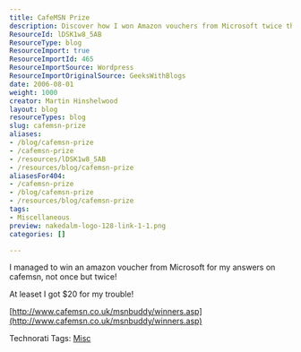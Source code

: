 ```yaml
---
title: CafeMSN Prize
description: Discover how I won Amazon vouchers from Microsoft twice through CafeMSN! Join me in celebrating this fun achievement and learn more about my experience.
ResourceId: lDSK1w8_5AB
ResourceType: blog
ResourceImport: true
ResourceImportId: 465
ResourceImportSource: Wordpress
ResourceImportOriginalSource: GeeksWithBlogs
date: 2006-08-01
weight: 1000
creator: Martin Hinshelwood
layout: blog
resourceTypes: blog
slug: cafemsn-prize
aliases:
- /blog/cafemsn-prize
- /cafemsn-prize
- /resources/lDSK1w8_5AB
- /resources/blog/cafemsn-prize
aliasesFor404:
- /cafemsn-prize
- /blog/cafemsn-prize
- /resources/blog/cafemsn-prize
tags:
- Miscellaneous
preview: nakedalm-logo-128-link-1-1.png
categories: []

---
```

I managed to win an amazon voucher from Microsoft for my answers on cafemsn, not once but twice!

At leaset I got $20 for my trouble!

[http://www.cafemsn.co.uk/msnbuddy/winners.asp](http://www.cafemsn.co.uk/msnbuddy/winners.asp)

Technorati Tags: [Misc](http://technorati.com/tags/Misc)
